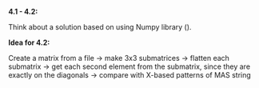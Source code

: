**4.1 - 4.2:**

Think about a solution based on using Numpy library ().

**Idea for 4.2:**

Create a matrix from a file -> make 3x3 submatrices -> flatten each submatrix -> get each second element from the submatrix, 
since they are exactly on the diagonals -> compare with X-based patterns of MAS string